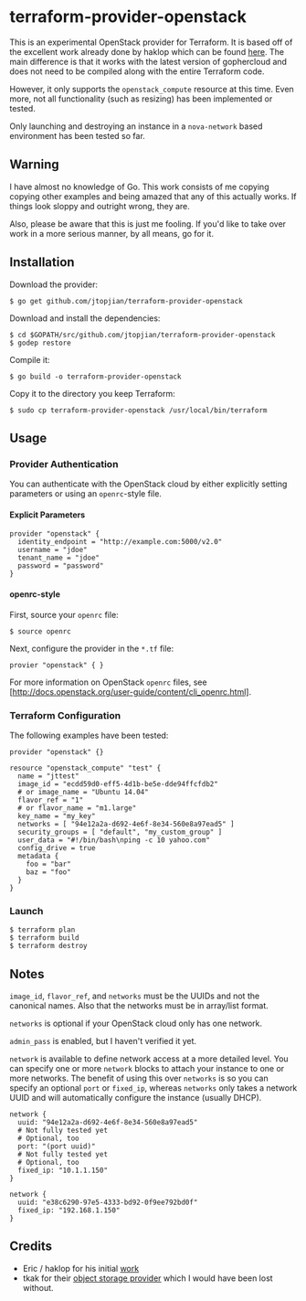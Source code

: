 # terraform-provider-openstack

This is an experimental OpenStack provider for Terraform. It is based off of the excellent work already done by haklop which can be found [here](https://github.com/haklop/terraform). The main difference is that it works with the latest version of gophercloud and does not need to be compiled along with the entire Terraform code.

However, it only supports the `openstack_compute` resource at this time. Even more, not all functionality (such as resizing) has been implemented or tested.

Only launching and destroying an instance in a `nova-network` based environment has been tested so far.

## Warning

I have almost no knowledge of Go. This work consists of me copying copying other examples and being amazed that any of this actually works. If things look sloppy and outright wrong, they are.

Also, please be aware that this is just me fooling. If you'd like to take over work in a more serious manner, by all means, go for it.

## Installation

Download the provider:

```shell
$ go get github.com/jtopjian/terraform-provider-openstack
```

Download and install the dependencies:

```shell
$ cd $GOPATH/src/github.com/jtopjian/terraform-provider-openstack
$ godep restore
```

Compile it:

```shell
$ go build -o terraform-provider-openstack
```

Copy it to the directory you keep Terraform:

```shell
$ sudo cp terraform-provider-openstack /usr/local/bin/terraform
```

## Usage

### Provider Authentication

You can authenticate with the OpenStack cloud by either explicitly setting parameters or using an `openrc`-style file.

#### Explicit Parameters

```
provider "openstack" {
  identity_endpoint = "http://example.com:5000/v2.0"
  username = "jdoe"
  tenant_name = "jdoe"
  password = "password"
}
```

#### openrc-style

First, source your `openrc` file:

```shell
$ source openrc
```

Next, configure the provider in the `*.tf` file:

```
provier "openstack" { }
```

For more information on OpenStack `openrc` files, see [http://docs.openstack.org/user-guide/content/cli_openrc.html].

### Terraform Configuration

The following examples have been tested:

```
provider "openstack" {}

resource "openstack_compute" "test" {
  name = "jttest"
  image_id = "ecdd59d0-eff5-4d1b-be5e-dde94ffcfdb2"
  # or image_name = "Ubuntu 14.04"
  flavor_ref = "1"
  # or flavor_name = "m1.large"
  key_name = "my_key"
  networks = [ "94e12a2a-d692-4e6f-8e34-560e8a97ead5" ]
  security_groups = [ "default", "my_custom_group" ]
  user_data = "#!/bin/bash\nping -c 10 yahoo.com"
  config_drive = true
  metadata {
    foo = "bar"
    baz = "foo"
  }
}
```

### Launch

```shell
$ terraform plan
$ terraform build
$ terraform destroy
```

## Notes

`image_id`, `flavor_ref`, and `networks` must be the UUIDs and not the canonical names. Also that the networks must be in array/list format.

`networks` is optional if your OpenStack cloud only has one network.

`admin_pass` is enabled, but I haven't verified it yet.

`network` is available to define network access at a more detailed level. You can specify one or more `network` blocks to attach your instance to one or more networks. The benefit of using this over `networks` is so you can specify an optional `port` or `fixed_ip`, whereas `networks` only takes a network UUID and will automatically configure the instance (usually DHCP).

```
network {
  uuid: "94e12a2a-d692-4e6f-8e34-560e8a97ead5"
  # Not fully tested yet
  # Optional, too
  port: "(port uuid)"
  # Not fully tested yet
  # Optional, too
  fixed_ip: "10.1.1.150"
}

network {
  uuid: "e38c6290-97e5-4333-bd92-0f9ee792bd0f"
  fixed_ip: "192.168.1.150"
}
```


## Credits

* Eric / haklop for his initial [work](https://github.com/haklop/terraform)
* tkak for their [object storage provider](https://github.com/tkak/terraform-provider-conoha) which I would have been lost without.
